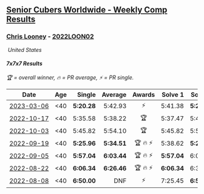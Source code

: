 <style>table {white-space: nowrap;}</style>
<link rel="stylesheet" type="text/css" href="/scw-comp/css/flags.css" />

## [Senior Cubers Worldwide - Weekly Comp Results](/scw-comp/results/)
### [Chris Looney](README.md) - [2022LOON02](https://www.worldcubeassociation.org/persons/2022LOON02?event=777)

<i class="flag flag-US" />&nbsp;United States

#### 7x7x7 Results

<span style="white-space: nowrap;">🏆 = overall winner</span>, <span style="white-space: nowrap;">🔥 = PR average</span>, <span style="white-space: nowrap;">⚡ = PR single</span>.

| Date | Age | Single | Average | Awards | Solve 1 | Solve 2 | Solve 3 | Video |
| :--: | :--: | --: | --: | :--: | --: | --: | --: | :-- |
| [2023-03-06](../../results/2023-03-06/777.md) | <40 | **5:20.28** | 5:42.93 | ⚡ | 5:41.38 | **5:20.28** | 6:07.14 | [Desktop](https://www.facebook.com/chris.looney/videos/557725799507124) / [Mobile](https://m.facebook.com/chris.looney/videos/557725799507124) |
| [2022-10-17](../../results/2022-10-17/777.md) | <40 | 5:35.58 | 5:38.22 | 🏆 | 5:37.47 | 5:41.62 | 5:35.58 | [Desktop](https://www.facebook.com/chris.looney/videos/822055428919922) / [Mobile](https://m.facebook.com/chris.looney/videos/822055428919922) |
| [2022-10-03](../../results/2022-10-03/777.md) | <40 | 5:45.82 | 5:54.10 | 🏆 | 5:45.82 | 5:54.84 | 6:01.65 | [Desktop](https://www.facebook.com/chris.looney/videos/1096804021200532) / [Mobile](https://m.facebook.com/chris.looney/videos/1096804021200532) |
| [2022-09-19](../../results/2022-09-19/777.md) | <40 | **5:25.96** | **5:34.51** | 🏆 🔥 ⚡ | 5:38.62 | **5:25.96** | 5:38.94 | [Desktop](https://www.facebook.com/chris.looney/videos/656948989089042) / [Mobile](https://m.facebook.com/chris.looney/videos/656948989089042) |
| [2022-09-05](../../results/2022-09-05/777.md) | <40 | **5:57.04** | **6:03.44** | 🏆 🔥 ⚡ | **5:57.04** | 6:06.64 | 6:06.65 | [Desktop](https://www.facebook.com/chris.looney/videos/1223511228219734) / [Mobile](https://m.facebook.com/chris.looney/videos/1223511228219734) |
| [2022-08-22](../../results/2022-08-22/777.md) | <40 | **6:06.34** | **6:26.46** | 🏆 🔥 ⚡ | **6:06.34** | 6:37.90 | 6:35.14 | [Desktop](https://www.facebook.com/chris.looney/videos/1301838813888560) / [Mobile](https://m.facebook.com/chris.looney/videos/1301838813888560) |
| [2022-08-08](../../results/2022-08-08/777.md) | <40 | **6:50.00** | DNF | ⚡ | 7:25.45 | **6:50.00** | DNS | [Desktop](https://www.facebook.com/chris.looney/videos/395836309321166) / [Mobile](https://m.facebook.com/chris.looney/videos/395836309321166) |


<!-- Global site tag (gtag.js) - Google Analytics -->
<script async src="https://www.googletagmanager.com/gtag/js?id=UA-86348435-3"></script>
<script>window.dataLayer = window.dataLayer || []; function gtag() {dataLayer.push(arguments);} gtag('js', new Date()); gtag('config', 'UA-86348435-3');</script>
